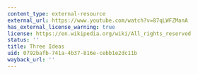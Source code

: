 ```yaml
---
content_type: external-resource
external_url: https://www.youtube.com/watch?v=87qLWFZManA
has_external_license_warning: true
license: https://en.wikipedia.org/wiki/All_rights_reserved
status: ''
title: Three Ideas
uid: 0792bafb-741a-4b37-816e-cebb1e2dc11b
wayback_url: ''
---
```

